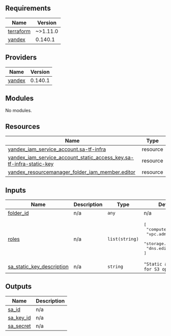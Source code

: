 <!-- BEGIN_TF_DOCS -->
## Requirements

| Name | Version |
|------|---------|
| <a name="requirement_terraform"></a> [terraform](#requirement\_terraform) | ~>1.11.0 |
| <a name="requirement_yandex"></a> [yandex](#requirement\_yandex) | 0.140.1 |

## Providers

| Name | Version |
|------|---------|
| <a name="provider_yandex"></a> [yandex](#provider\_yandex) | 0.140.1 |

## Modules

No modules.

## Resources

| Name | Type |
|------|------|
| [yandex_iam_service_account.sa-tf-infra](https://registry.terraform.io/providers/yandex-cloud/yandex/0.140.1/docs/resources/iam_service_account) | resource |
| [yandex_iam_service_account_static_access_key.sa-tf-infra-static-key](https://registry.terraform.io/providers/yandex-cloud/yandex/0.140.1/docs/resources/iam_service_account_static_access_key) | resource |
| [yandex_resourcemanager_folder_iam_member.editor](https://registry.terraform.io/providers/yandex-cloud/yandex/0.140.1/docs/resources/resourcemanager_folder_iam_member) | resource |

## Inputs

| Name | Description | Type | Default | Required |
|------|-------------|------|---------|:--------:|
| <a name="input_folder_id"></a> [folder\_id](#input\_folder\_id) | n/a | `any` | n/a | yes |
| <a name="input_roles"></a> [roles](#input\_roles) | n/a | `list(string)` | <pre>[<br/>  "compute.editor",<br/>  "vpc.admin",<br/>  "storage.uploader",<br/>  "dns.editor"<br/>]</pre> | no |
| <a name="input_sa_static_key_description"></a> [sa\_static\_key\_description](#input\_sa\_static\_key\_description) | n/a | `string` | `"Static access key for S3 operations"` | no |

## Outputs

| Name | Description |
|------|-------------|
| <a name="output_sa_id"></a> [sa\_id](#output\_sa\_id) | n/a |
| <a name="output_sa_key_id"></a> [sa\_key\_id](#output\_sa\_key\_id) | n/a |
| <a name="output_sa_secret"></a> [sa\_secret](#output\_sa\_secret) | n/a |
<!-- END_TF_DOCS -->